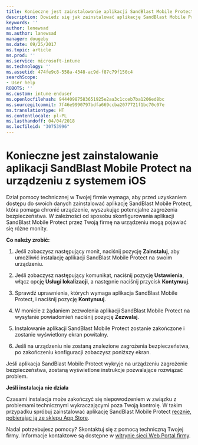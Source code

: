 ```yaml
---
title: Konieczne jest zainstalowanie aplikacji SandBlast Mobile Protect na urządzeniu z systemem iOS | Microsoft Docs
description: Dowiedz się jak zainstalować aplikację SandBlast Mobile Protect na swoim urządzeniu z systemem iOS.
keywords: ''
author: lenewsad
ms.author: lanewsad
manager: dougeby
ms.date: 09/25/2017
ms.topic: article
ms.prod: ''
ms.service: microsoft-intune
ms.technology: ''
ms.assetid: 474fe9c8-558a-4348-ac9d-f87c79f150c4
searchScope:
- User help
ROBOTS: ''
ms.custom: intune-enduser
ms.openlocfilehash: 94440987583651925e2aa3c1cceb7ba1206ed8bc
ms.sourcegitcommit: 7f46e9990797bdfa669ccba2077721f1bc70c07e
ms.translationtype: HT
ms.contentlocale: pl-PL
ms.lasthandoff: 04/04/2018
ms.locfileid: "30753996"
---
```

# <a name="you-need-to-install-sandblast-mobile-protect-on-your-ios-device"></a>Konieczne jest zainstalowanie aplikacji SandBlast Mobile Protect na urządzeniu z systemem iOS

Dział pomocy technicznej w Twojej firmie wymaga, aby przed uzyskaniem dostępu do swoich danych zainstalować aplikację SandBlast Mobile Protect, która pomaga chronić urządzenie, wyszukując potencjalne zagrożenia bezpieczeństwa. W zależności od sposobu skonfigurowania aplikacji SandBlast Mobile Protect przez Twoją firmę na urządzeniu mogą pojawiać się różne monity.

**Co należy zrobić:**

1.  Jeśli zobaczysz następujący monit, naciśnij pozycję **Zainstaluj**, aby umożliwić instalację aplikacji SandBlast Mobile Protect na swoim urządzeniu.

2. Jeśli zobaczysz następujący komunikat, naciśnij pozycję **Ustawienia**, włącz opcję **Usługi lokalizacji**, a następnie naciśnij przycisk **Kontynuuj**.

3. Sprawdź uprawnienia, których wymaga aplikacja SandBlast Mobile Protect, i naciśnij pozycję **Kontynuuj**.

4. W monicie z żądaniem zezwolenia aplikacji SandBlast Mobile Protect na wysyłanie powiadomień naciśnij pozycję **Zezwalaj**.

5. Instalowanie aplikacji SandBlast Mobile Protect zostanie zakończone i zostanie wyświetlony ekran powitalny.

6. Jeśli na urządzeniu nie zostaną znalezione zagrożenia bezpieczeństwa, po zakończeniu konfiguracji zobaczysz poniższy ekran.

Jeśli aplikacja SandBlast Mobile Protect wykryje na urządzeniu zagrożenie bezpieczeństwa, zostaną wyświetlone instrukcje pozwalające rozwiązać problem.

**Jeśli instalacja nie działa**

Czasami instalacja może zakończyć się niepowodzeniem w związku z problemami technicznymi wykraczającymi poza Twoją kontrolę. W takim przypadku spróbuj zainstalować aplikację SandBlast Mobile Protect [ręcznie, pobierając ją ze sklepu App Store](https://itunes.apple.com/app/sandblast-mobile-protect/id1006390797).

Nadal potrzebujesz pomocy? Skontaktuj się z pomocą techniczną Twojej firmy. Informacje kontaktowe są dostępne w [witrynie sieci Web Portal firmy](https://portal.manage.microsoft.com#HelpDeskDialog).
